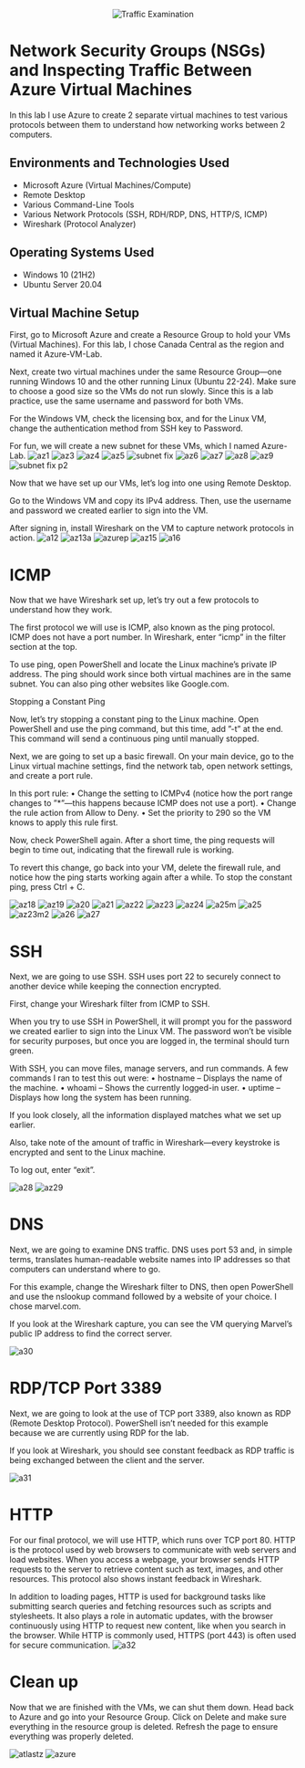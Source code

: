 <p align="center">
<img src="https://i.imgur.com/Ua7udoS.png" alt="Traffic Examination"/>
</p>

<h1>Network Security Groups (NSGs) and Inspecting Traffic Between Azure Virtual Machines</h1>
In this lab I use Azure to create 2 separate virtual machines to test various protocols between them to understand how networking works between 2 computers. <br />

<h2>Environments and Technologies Used</h2>

- Microsoft Azure (Virtual Machines/Compute)
- Remote Desktop
- Various Command-Line Tools
- Various Network Protocols (SSH, RDH/RDP, DNS, HTTP/S, ICMP)
- Wireshark (Protocol Analyzer)

<h2>Operating Systems Used </h2>

- Windows 10 (21H2)
- Ubuntu Server 20.04
<h2>Virtual Machine Setup</h2>

<p>
First, go to Microsoft Azure and create a Resource Group to hold your VMs (Virtual Machines). For this lab, I chose Canada Central as the region and named it Azure-VM-Lab.

Next, create two virtual machines under the same Resource Group—one running Windows 10 and the other running Linux (Ubuntu 22-24). Make sure to choose a good size so the VMs do not run slowly. Since this is a lab practice, use the same username and password for both VMs.

For the Windows VM, check the licensing box, and for the Linux VM, change the authentication method from SSH key to Password.

For fun, we will create a new subnet for these VMs, which I named Azure-Lab.
  ![az1](https://github.com/user-attachments/assets/c337e60c-170a-45e8-989b-866e1cd3e266)
  ![az3](https://github.com/user-attachments/assets/ac4b553f-58ae-4e81-b628-5b5395ff0ae9)
  ![az4](https://github.com/user-attachments/assets/98ad793f-c983-41f0-b702-72c53f74aee0)
![az5](https://github.com/user-attachments/assets/fa81872f-567e-4dda-bacc-eedc0284e0c1)
![subnet fix](https://github.com/user-attachments/assets/5b13c858-3fe9-4439-bc84-2d2755aad109)
![az6](https://github.com/user-attachments/assets/6a07d349-b0bb-4a96-ae5c-a43b038e372f)
![az7](https://github.com/user-attachments/assets/9db869fd-49e6-438a-bd6a-af088fb07706)
 ![az8](https://github.com/user-attachments/assets/a9154785-0b45-48eb-a59b-c9055e3f2b5f)
![az9](https://github.com/user-attachments/assets/496f709b-85f3-4201-abef-cbf57771d1b6)
![subnet fix p2](https://github.com/user-attachments/assets/59cddb22-cca9-4d57-8fc7-4383e50ca377)

Now that we have set up our VMs, let’s log into one using Remote Desktop.

Go to the Windows VM and copy its IPv4 address. Then, use the username and password we created earlier to sign into the VM.

After signing in, install Wireshark on the VM to capture network protocols in action.
![a12](https://github.com/user-attachments/assets/4aa4299b-69c8-4f96-becb-e24e72af03ca)
![az13a](https://github.com/user-attachments/assets/3ade5c5c-697e-46ed-b2b4-b19e830ee9d5)
![azurep](https://github.com/user-attachments/assets/09679b6a-1ace-4a42-9230-806c9b566096)
![az15](https://github.com/user-attachments/assets/b2c31d49-22d6-4c87-9bbc-19ac8a09e536)
![a16](https://github.com/user-attachments/assets/3b5c108f-0ccb-4218-82f8-d935080f1985)

<h1>ICMP</h1>

Now that we have Wireshark set up, let’s try out a few protocols to understand how they work.

The first protocol we will use is ICMP, also known as the ping protocol. ICMP does not have a port number. In Wireshark, enter “icmp” in the filter section at the top.

To use ping, open PowerShell and locate the Linux machine’s private IP address. The ping should work since both virtual machines are in the same subnet. You can also ping other websites like Google.com.

Stopping a Constant Ping

Now, let’s try stopping a constant ping to the Linux machine. Open PowerShell and use the ping command, but this time, add ”-t” at the end. This command will send a continuous ping until manually stopped.

Next, we are going to set up a basic firewall. On your main device, go to the Linux virtual machine settings, find the network tab, open network settings, and create a port rule.

In this port rule:
	•	Change the setting to ICMPv4 (notice how the port range changes to ”*”—this happens because ICMP does not use a port).
	•	Change the rule action from Allow to Deny.
	•	Set the priority to 290 so the VM knows to apply this rule first.

Now, check PowerShell again. After a short time, the ping requests will begin to time out, indicating that the firewall rule is working.

To revert this change, go back into your VM, delete the firewall rule, and notice how the ping starts working again after a while. To stop the constant ping, press Ctrl + C.

  ![az18](https://github.com/user-attachments/assets/2ef620b8-7add-4222-a9f9-a837fbf48501)
![az19](https://github.com/user-attachments/assets/05379269-61e4-418f-9779-52263dac31ab)
![a20](https://github.com/user-attachments/assets/1afe8c5d-f125-4381-becb-52d94f0f7e6f)
![a21](https://github.com/user-attachments/assets/13af7f59-aae6-4e50-a0a6-8c7a8186b63f)
![az22](https://github.com/user-attachments/assets/86414e7d-f156-4628-a8f0-5a5098b6b86d)
![az23](https://github.com/user-attachments/assets/7a430916-cde4-42f5-9c0c-807742af5557)
![az24](https://github.com/user-attachments/assets/719c95d4-1f52-44a8-89b7-0ce91aa75c70)
![a25m](https://github.com/user-attachments/assets/0d992c6c-90c3-42ef-8d0f-3bce3f504733)
![a25](https://github.com/user-attachments/assets/90590901-22e8-45a6-835a-71df746beaa2)
![az23m2](https://github.com/user-attachments/assets/75218d96-51c4-404d-b142-406bfc97052c)
![a26](https://github.com/user-attachments/assets/ffdbe26d-9f7f-4a6b-85d7-2e3b1ec8c6e7)
![a27](https://github.com/user-attachments/assets/02d561aa-4a00-4384-8b3b-fcafcb53b331)

<h1>SSH</h1>

Next, we are going to use SSH. SSH uses port 22 to securely connect to another device while keeping the connection encrypted.

First, change your Wireshark filter from ICMP to SSH.

When you try to use SSH in PowerShell, it will prompt you for the password we created earlier to sign into the Linux VM. The password won’t be visible for security purposes, but once you are logged in, the terminal should turn green.

With SSH, you can move files, manage servers, and run commands. A few commands I ran to test this out were:
	•	hostname – Displays the name of the machine.
	•	whoami – Shows the currently logged-in user.
	•	uptime – Displays how long the system has been running.

If you look closely, all the information displayed matches what we set up earlier.

Also, take note of the amount of traffic in Wireshark—every keystroke is encrypted and sent to the Linux machine.

To log out, enter “exit”.

![a28](https://github.com/user-attachments/assets/0b78b5b6-4af4-465f-93f0-be1c619e605d)
![az29](https://github.com/user-attachments/assets/5922afc8-ad9a-451e-86e4-4850382d33a7)

<h1>DNS</h1>

Next, we are going to examine DNS traffic. DNS uses port 53 and, in simple terms, translates human-readable website names into IP addresses so that computers can understand where to go.

For this example, change the Wireshark filter to DNS, then open PowerShell and use the nslookup command followed by a website of your choice. I chose marvel.com.

If you look at the Wireshark capture, you can see the VM querying Marvel’s public IP address to find the correct server.

![a30](https://github.com/user-attachments/assets/cc0a88e8-dd25-429b-999e-93de0a6c8b6a)

<h1>RDP/TCP Port 3389</h1>

Next, we are going to look at the use of TCP port 3389, also known as RDP (Remote Desktop Protocol). PowerShell isn’t needed for this example because we are currently using RDP for the lab.

If you look at Wireshark, you should see constant feedback as RDP traffic is being exchanged between the client and the server.

![a31](https://github.com/user-attachments/assets/0e2ca87e-604a-4619-a2a1-e5d5081e7072)

<h1>HTTP</h1>
For our final protocol, we will use HTTP, which runs over TCP port 80. HTTP is the protocol used by web browsers to communicate with web servers and load websites. When you access a webpage, your browser sends HTTP requests to the server to retrieve content such as text, images, and other resources. This protocol also shows instant feedback in Wireshark.

In addition to loading pages, HTTP is used for background tasks like submitting search queries and fetching resources such as scripts and stylesheets. It also plays a role in automatic updates, with the browser continuously using HTTP to request new content, like when you search in the browser. While HTTP is commonly used, HTTPS (port 443) is often used for secure communication.
![a32](https://github.com/user-attachments/assets/0122ce2c-7ec9-48bb-854d-d60433bb434e)

<h1>Clean up</h1>
Now that we are finished with the VMs, we can shut them down. Head back to Azure and go into your Resource Group. Click on Delete and make sure everything in the resource group is deleted. Refresh the page to ensure everything was properly deleted.

![atlastz](https://github.com/user-attachments/assets/11da332f-e0f7-44c1-b62f-482684acaf38)
![azure](https://github.com/user-attachments/assets/c8e3d50c-7523-4aa5-abb2-775d1472f6f2)

